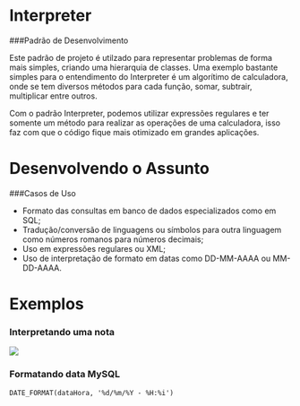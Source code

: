 # Interpreter
###Padrão de Desenvolvimento

Este padrão de projeto é utilzado para representar problemas de forma mais simples, criando uma hierarquia de classes. Uma exemplo bastante simples para o entendimento do Interpreter é um algorítimo de calculadora, onde se tem diversos métodos para cada função, somar, subtrair, multiplicar entre outros.

Com o padrão Interpreter, podemos utilizar expressões regulares e ter somente um método para realizar as operações de uma calculadora, isso faz com que o código fique mais otimizado em grandes aplicações.

# Desenvolvendo o Assunto
###Casos de Uso
- Formato das consultas em banco de dados especializados como em SQL;
- Tradução/conversão de linguagens ou símbolos para outra linguagem como números romanos para números decimais;
- Uso em expressões regulares ou XML;
- Uso de interpretação de formato em datas como DD-MM-AAAA ou MM-DD-AAAA.

# Exemplos
### Interpretando uma nota 
![](https://upload.wikimedia.org/wikipedia/commons/5/5c/Interpreter.png)

### Formatando data MySQL
``
DATE_FORMAT(dataHora, '%d/%m/%Y - %H:%i')
``
